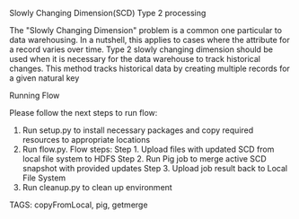 Slowly Changing Dimension(SCD) Type 2 processing

The "Slowly Changing Dimension" problem is a common one particular to data warehousing. In a nutshell, this applies to cases where the attribute for a record varies over time.
Type 2 slowly changing dimension should be used when it is necessary for the data warehouse to track historical changes. This method tracks historical data by creating multiple records for a given natural key

Running Flow

Please follow the next steps to run flow:

1. Run setup.py to install necessary packages and copy required resources to appropriate locations
2. Run flow.py. Flow steps:
                Step 1. Upload files with updated SCD from local file system to HDFS
                Step 2. Run Pig job to merge active SCD snapshot with provided updates
                Step 3. Upload job result back to Local File System
3. Run cleanup.py to clean up environment

TAGS:  copyFromLocal, pig, getmerge




